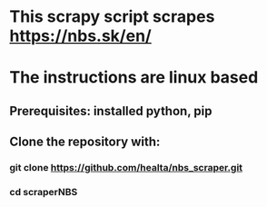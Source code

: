 # This scrapy script scrapes https://nbs.sk/en/

# The instructions are linux based

## Prerequisites: installed python, pip

## Clone the repository with:

### git clone https://github.com/healta/nbs_scraper.git

### cd scraperNBS

